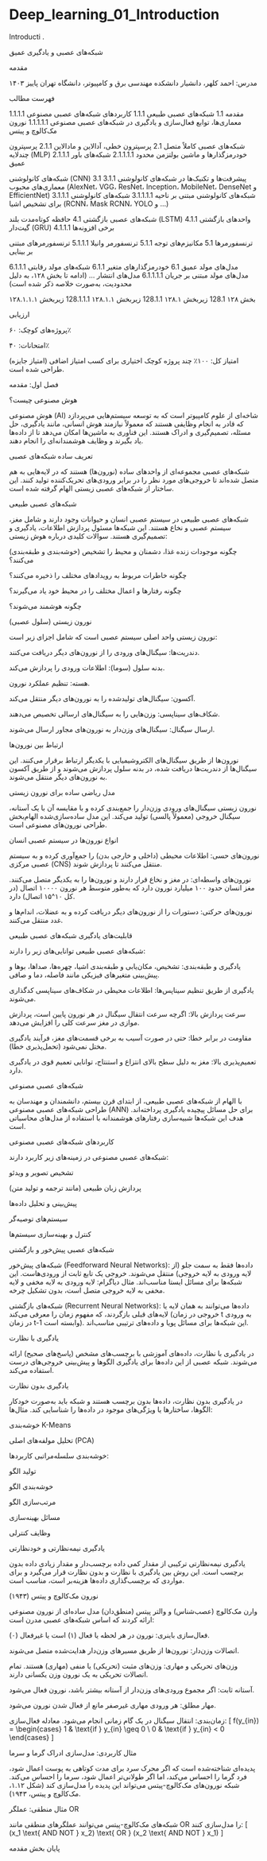 # Deep_learning_01_Introduction
Introducti
.


شبکه‌های عصبی و یادگیری عمیق

مقدمه

مدرس: احمد کلهر، دانشیار
دانشکده مهندسی برق و کامپیوتر، دانشگاه تهران
پاییز ۱۴۰۳



فهرست مطالب





مقدمه
1.1 شبکه‌های عصبی طبیعی
1.1.1 کاربردهای شبکه‌های عصبی مصنوعی
1.1.1.1 معماری‌ها، توابع فعال‌سازی و یادگیری در شبکه‌های عصبی مصنوعی
1.1.1.1.1 نورون مک‌کالوچ و پیتس



شبکه‌های عصبی کاملاً متصل
2.1 پرسپترون خطی، آدالاین و مادالاین
2.1.1 پرسپترون چندلایه (MLP)
2.1.1.1 خودرمزگذارها و ماشین بولتزمن محدود
2.1.1.1.1 شبکه‌های باور عمیق



شبکه‌های کانولوشنی (CNN)
3.1 پیشرفت‌ها و تکنیک‌ها در شبکه‌های کانولوشنی
3.1.1 معماری‌های محبوب (AlexNet، VGG، ResNet، Inception، MobileNet، DenseNet و EfficientNet)
3.1.1.1 شبکه‌های کانولوشنی مبتنی بر ناحیه
3.1.1.1.1 شبکه‌های کانولوشنی برای تشخیص اشیا (RCNN، Mask RCNN، YOLO و ...)



شبکه‌های عصبی بازگشتی
4.1 حافظه کوتاه‌مدت بلند (LSTM)
4.1.1 واحدهای بازگشتی گیت‌دار (GRU)
4.1.1.1 برخی افزونه‌ها



ترنسفورمرها
5.1 مکانیزم‌های توجه
5.1.1 ترنسفورمر وانیلا
5.1.1.1 ترنسفورمرهای مبتنی بر بینایی



مدل‌های مولد عمیق
6.1 خودرمزگذارهای متغیر
6.1.1 شبکه‌های مولد رقابتی
6.1.1.1 مدل‌های مولد مبتنی بر جریان
6.1.1.1.1 مدل‌های انتشار
... (ادامه تا بخش ۱۲۸، به دلیل محدودیت، به‌صورت خلاصه ذکر شده است)



بخش ۱۲۸
128.1 زیربخش ۱۲۸.۱
128.1.1 زیربخش ۱۲۸.۱.۱
128.1.1.1 زیربخش ۱۲۸.۱.۱.۱



ارزیابی





پروژه‌های کوچک: ۶۰٪



امتحانات: ۴۰٪



امتیاز کل: ۱۰۰٪
چند پروژه کوچک اختیاری برای کسب امتیاز اضافی (امتیاز جایزه) طراحی شده است.



فصل اول: مقدمه

هوش مصنوعی چیست؟

هوش مصنوعی (AI) شاخه‌ای از علوم کامپیوتر است که به توسعه سیستم‌هایی می‌پردازد که قادر به انجام وظایفی هستند که معمولاً نیازمند هوش انسانی، مانند یادگیری، حل مسئله، تصمیم‌گیری و ادراک هستند. این فناوری به ماشین‌ها امکان می‌دهد تا از داده‌ها یاد بگیرند و وظایف هوشمندانه‌ای را انجام دهند.

تعریف ساده شبکه‌های عصبی

شبکه‌های عصبی مجموعه‌ای از واحدهای ساده (نورون‌ها) هستند که در لایه‌هایی به هم متصل شده‌اند تا خروجی‌های مورد نظر را در برابر ورودی‌های تحریک‌کننده تولید کنند. این ساختار از شبکه‌های عصبی زیستی الهام گرفته شده است.

شبکه‌های عصبی طبیعی

شبکه‌های عصبی طبیعی در سیستم عصبی انسان و حیوانات وجود دارند و شامل مغز، سیستم عصبی و نخاع هستند. این شبکه‌ها مسئول پردازش اطلاعات، یادگیری و تصمیم‌گیری هستند.
سوالات کلیدی درباره هوش زیستی:





چگونه موجودات زنده غذا، دشمنان و محیط را تشخیص (خوشه‌بندی و طبقه‌بندی) می‌کنند؟



چگونه خاطرات مربوط به رویدادهای مختلف را ذخیره می‌کنند؟



چگونه رفتارها و اعمال مختلف را در محیط خود یاد می‌گیرند؟



چگونه هوشمند می‌شوند؟

نورون زیستی (سلول عصبی)

نورون زیستی واحد اصلی سیستم عصبی است که شامل اجزای زیر است:





دندریت‌ها: سیگنال‌های ورودی را از نورون‌های دیگر دریافت می‌کنند.



بدنه سلول (سوما): اطلاعات ورودی را پردازش می‌کند.



هسته: تنظیم عملکرد نورون.



آکسون: سیگنال‌های تولیدشده را به نورون‌های دیگر منتقل می‌کند.



شکاف‌های سیناپسی: وزن‌هایی را به سیگنال‌های ارسالی تخصیص می‌دهند.



ارسال سیگنال: سیگنال‌های وزن‌دار به نورون‌های مجاور ارسال می‌شوند.

ارتباط بین نورون‌ها

نورون‌ها از طریق سیگنال‌های الکتروشیمیایی با یکدیگر ارتباط برقرار می‌کنند. این سیگنال‌ها از دندریت‌ها دریافت شده، در بدنه سلول پردازش می‌شوند و از طریق آکسون به نورون‌های دیگر منتقل می‌شوند.

مدل ریاضی ساده برای نورون زیستی

نورون زیستی سیگنال‌های ورودی وزن‌دار را جمع‌بندی کرده و با مقایسه آن با یک آستانه، سیگنال خروجی (معمولاً پالسی) تولید می‌کند. این مدل ساده‌سازی‌شده الهام‌بخش طراحی نورون‌های مصنوعی است.

انواع نورون‌ها در سیستم عصبی انسان





نورون‌های حسی: اطلاعات محیطی (داخلی و خارجی بدن) را جمع‌آوری کرده و به سیستم عصبی مرکزی (CNS) منتقل می‌کنند تا پردازش شوند.



نورون‌های واسطه‌ای: در مغز و نخاع قرار دارند و نورون‌ها را به یکدیگر متصل می‌کنند. مغز انسان حدود ۱۰۰ میلیارد نورون دارد که به‌طور متوسط هر نورون ۱۰۰۰۰ اتصال (در کل ۱۰^۱۵ اتصال) دارد.



نورون‌های حرکتی: دستورات را از نورون‌های دیگر دریافت کرده و به عضلات، اندام‌ها و غدد منتقل می‌کنند.

قابلیت‌های یادگیری شبکه‌های عصبی طبیعی

شبکه‌های عصبی طبیعی توانایی‌های زیر را دارند:





یادگیری و طبقه‌بندی: تشخیص، مکان‌یابی و طبقه‌بندی اشیا، چهره‌ها، صداها، بوها و پیش‌بینی متغیرهای فیزیکی مانند فاصله، دما و صافی.



یادگیری از طریق تنظیم سیناپس‌ها: اطلاعات محیطی در شکاف‌های سیناپسی کدگذاری می‌شوند.



سرعت پردازش بالا: اگرچه سرعت انتقال سیگنال در هر نورون پایین است، پردازش موازی در مغز سرعت کلی را افزایش می‌دهد.



مقاومت در برابر خطا: حتی در صورت آسیب به برخی قسمت‌های مغز، فرآیند یادگیری مختل نمی‌شود (تحمل‌پذیری خطا).



تعمیم‌پذیری بالا: مغز به دلیل سطح بالای انتزاع و استنتاج، توانایی تعمیم قوی در یادگیری دارد.

شبکه‌های عصبی مصنوعی

با الهام از شبکه‌های عصبی طبیعی، از ابتدای قرن بیستم، دانشمندان و مهندسان به طراحی شبکه‌های عصبی مصنوعی (ANN) برای حل مسائل پیچیده یادگیری پرداخته‌اند. هدف این شبکه‌ها شبیه‌سازی رفتارهای هوشمندانه با استفاده از مدل‌های محاسباتی است.

کاربردهای شبکه‌های عصبی مصنوعی

شبکه‌های عصبی مصنوعی در زمینه‌های زیر کاربرد دارند:





تشخیص تصویر و ویدئو



پردازش زبان طبیعی (مانند ترجمه و تولید متن)



پیش‌بینی و تحلیل داده‌ها



سیستم‌های توصیه‌گر



کنترل و بهینه‌سازی سیستم‌ها

شبکه‌های عصبی پیش‌خور و بازگشتی





شبکه‌های پیش‌خور (Feedforward Neural Networks): داده‌ها فقط به سمت جلو (از لایه ورودی به لایه خروجی) منتقل می‌شوند. خروجی یک تابع ثابت از ورودی‌هاست. این شبکه‌ها برای مسائل ایستا مناسب‌اند.
مثال دیاگرام: لایه ورودی به لایه مخفی و لایه مخفی به لایه خروجی متصل است، بدون تشکیل چرخه.



شبکه‌های بازگشتی (Recurrent Neural Networks): داده‌ها می‌توانند به همان لایه یا لایه‌های قبلی بازگردند، که مفهوم زمان را معرفی می‌کند (خروجی در زمان t به ورودی در زمان t-1 وابسته است). این شبکه‌ها برای مسائل پویا و داده‌های ترتیبی مناسب‌اند.

یادگیری با نظارت

در یادگیری با نظارت، داده‌های آموزشی با برچسب‌های مشخص (پاسخ‌های صحیح) ارائه می‌شوند. شبکه عصبی از این داده‌ها برای یادگیری الگوها و پیش‌بینی خروجی‌های درست استفاده می‌کند.

یادگیری بدون نظارت

در یادگیری بدون نظارت، داده‌ها بدون برچسب هستند و شبکه باید به‌صورت خودکار الگوها، ساختارها یا ویژگی‌های موجود در داده‌ها را شناسایی کند.
مثال‌ها:





خوشه‌بندی K-Means



تحلیل مولفه‌های اصلی (PCA)



خوشه‌بندی سلسله‌مراتبی
کاربردها:



تولید الگو



خوشه‌بندی الگو



مرتب‌سازی الگو



مسائل بهینه‌سازی



وظایف کنترلی

یادگیری نیمه‌نظارتی و خودنظارتی

یادگیری نیمه‌نظارتی ترکیبی از مقدار کمی داده برچسب‌دار و مقدار زیادی داده بدون برچسب است. این روش بین یادگیری با نظارت و بدون نظارت قرار می‌گیرد و برای مواردی که برچسب‌گذاری داده‌ها هزینه‌بر است، مناسب است.

نورون مک‌کالوچ و پیتس (۱۹۴۳)

وارن مک‌کالوچ (عصب‌شناس) و والتر پیتس (منطق‌دان) مدل ساده‌ای از نورون مصنوعی ارائه کردند که اساس شبکه‌های عصبی مدرن است:





فعال‌سازی باینری: نورون در هر لحظه یا فعال (۱) است یا غیرفعال (۰).



اتصالات وزن‌دار: نورون‌ها از طریق مسیرهای وزن‌دار هدایت‌شده متصل می‌شوند.



وزن‌های تحریکی و مهاری: وزن‌های مثبت (تحریکی) یا منفی (مهاری) هستند. تمام اتصالات تحریکی به یک نورون وزن یکسانی دارند.



آستانه ثابت: اگر مجموع ورودی‌های وزن‌دار از آستانه بیشتر باشد، نورون فعال می‌شود.



مهار مطلق: هر ورودی مهاری غیرصفر مانع از فعال شدن نورون می‌شود.



زمان‌بندی: انتقال سیگنال در یک گام زمانی انجام می‌شود.
معادله فعال‌سازی:
[ f(y_{in}) = \begin{cases} 1 & \text{if } y_{in} \geq 0 \ 0 & \text{if } y_{in} < 0 \end{cases} ]

مثال کاربردی: مدل‌سازی ادراک گرما و سرما

پدیده‌ای شناخته‌شده است که اگر محرک سرد برای مدت کوتاهی به پوست اعمال شود، فرد گرما را احساس می‌کند، اما اگر طولانی‌تر اعمال شود، سرما را احساس می‌کند. شبکه نورون‌های مک‌کالوچ-پیتس می‌تواند این پدیده را مدل‌سازی کند (شکل ۱.۱۲، مک‌کالوچ و پیتس، ۱۹۴۳).

مثال منطقی: عملگر OR

شبکه‌های مک‌کالوچ-پیتس می‌توانند عملگرهای منطقی مانند OR را مدل‌سازی کنند:
[ (x_1 \text{ AND NOT } x_2) \text{ OR } (x_2 \text{ AND NOT } x_1) ]



پایان بخش مقدمه

